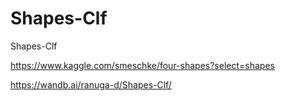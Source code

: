 # Shapes-Clf
Shapes-Clf

https://www.kaggle.com/smeschke/four-shapes?select=shapes

https://wandb.ai/ranuga-d/Shapes-Clf/
